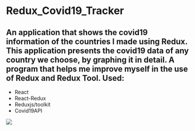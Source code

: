 # Redux_Covid19_Tracker
 
## An application that shows the covid19 information of the countries I made using Redux. This application presents the covid19 data of any country we choose, by graphing it in detail. A program that helps me improve myself in the use of Redux and Redux Tool. Used:
* React
* React-Redux
* Reduxjs/toolkit
* Covid19API

![](https://i.hizliresim.com/6r7ivok.PNG)
